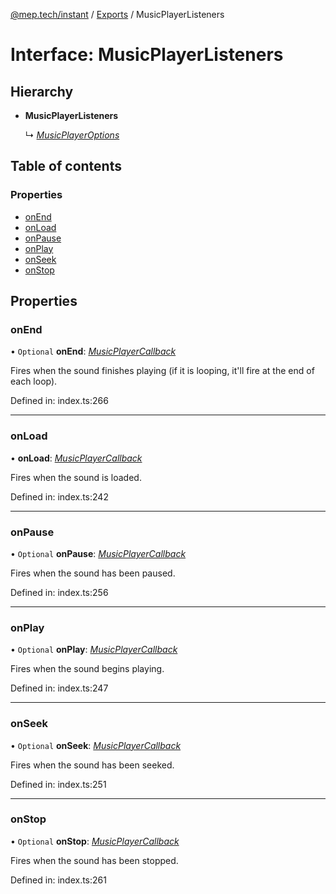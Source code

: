 [@mep.tech/instant](../DOCS.md) / [Exports](../modules.md) / MusicPlayerListeners

# Interface: MusicPlayerListeners

## Hierarchy

* **MusicPlayerListeners**

  ↳ [*MusicPlayerOptions*](musicplayeroptions.md)

## Table of contents

### Properties

- [onEnd](musicplayerlisteners.md#onend)
- [onLoad](musicplayerlisteners.md#onload)
- [onPause](musicplayerlisteners.md#onpause)
- [onPlay](musicplayerlisteners.md#onplay)
- [onSeek](musicplayerlisteners.md#onseek)
- [onStop](musicplayerlisteners.md#onstop)

## Properties

### onEnd

• `Optional` **onEnd**: [*MusicPlayerCallback*](../modules.md#musicplayercallback)

Fires when the sound finishes playing (if it is looping, it'll fire at the end of each loop).

Defined in: index.ts:266

___

### onLoad

• **onLoad**: [*MusicPlayerCallback*](../modules.md#musicplayercallback)

Fires when the sound is loaded.

Defined in: index.ts:242

___

### onPause

• `Optional` **onPause**: [*MusicPlayerCallback*](../modules.md#musicplayercallback)

Fires when the sound has been paused.

Defined in: index.ts:256

___

### onPlay

• `Optional` **onPlay**: [*MusicPlayerCallback*](../modules.md#musicplayercallback)

Fires when the sound begins playing.

Defined in: index.ts:247

___

### onSeek

• `Optional` **onSeek**: [*MusicPlayerCallback*](../modules.md#musicplayercallback)

Fires when the sound has been seeked.

Defined in: index.ts:251

___

### onStop

• `Optional` **onStop**: [*MusicPlayerCallback*](../modules.md#musicplayercallback)

Fires when the sound has been stopped.

Defined in: index.ts:261
